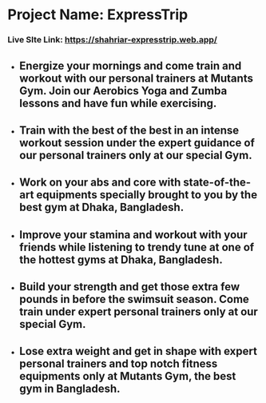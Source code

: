# Project Name: ExpressTrip

### Live SIte Link: https://shahriar-expresstrip.web.app/

- ## Energize your mornings and come train and workout with our personal trainers at Mutants Gym. Join our Aerobics Yoga and Zumba lessons and have fun while exercising.

- ## Train with the best of the best in an intense workout session under the expert guidance of our personal trainers only at our special Gym.

- ## Work on your abs and core with state-of-the-art equipments specially brought to you by the best gym at Dhaka, Bangladesh.

- ## Improve your stamina and workout with your friends while listening to trendy tune at one of the hottest gyms at Dhaka, Bangladesh.

- ## Build your strength and get those extra few pounds in before the swimsuit season. Come train under expert personal trainers only at our special Gym.

- ## Lose extra weight and get in shape with expert personal trainers and top notch fitness equipments only at Mutants Gym, the best gym in Bangladesh.
